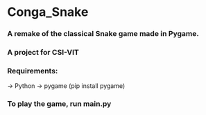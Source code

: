 # Conga_Snake
### A remake of the classical Snake game made in Pygame.  
### A project for CSI-VIT

### Requirements:
-> Python
-> pygame (pip install pygame)
### To play the game, run main.py

